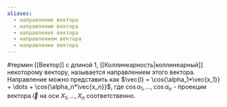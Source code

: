 ```yaml
---
aliases:
  - направление вектора
  - направлению вектора
  - направления вектора
  - направлением вектора
  - направлении вектора
---
```

#термин
[[Вектор]] с длиной 1, [[Коллинеарность|коллинеарный]] некоторому вектору, называется направлением этого вектора.
Направление можно представить как $\vec{l} = \cos{\alpha_1*\vec{x_1}} + \dots + \cos{\alpha_n*\vec{x_n}}$, где $\cos{\alpha_1}, \dots, \cos{\alpha_n}$ - проекции вектора $\vec{l}$ на оси $X_1, \dots, X_n$ соответственно.